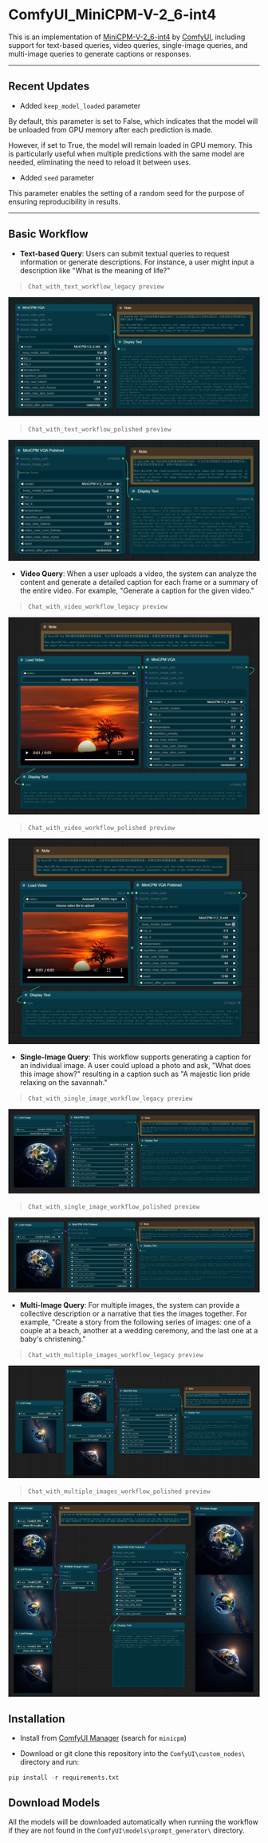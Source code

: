 # ComfyUI_MiniCPM-V-2_6-int4

This is an implementation of [MiniCPM-V-2_6-int4](https://github.com/OpenBMB/MiniCPM-V) by [ComfyUI](https://github.com/comfyanonymous/ComfyUI), including support for text-based queries, video queries, single-image queries, and multi-image queries to generate captions or responses.

---

## Recent Updates

- Added `keep_model_loaded` parameter

By default, this parameter is set to False, which indicates that the model will be unloaded from GPU memory after each prediction is made.

However, if set to True, the model will remain loaded in GPU memory. This is particularly useful when multiple predictions with the same model are needed, eliminating the need to reload it between uses.

- Added `seed` parameter

This parameter enables the setting of a random seed for the purpose of ensuring reproducibility in results.

---

## Basic Workflow

- **Text-based Query**: Users can submit textual queries to request information or generate descriptions. For instance, a user might input a description like "What is the meaning of life?"

> `Chat_with_text_workflow_legacy preview`

![Chat_with_text_workflow_legacy preview](examples/Chat_with_text_workflow_legacy.png)

> `Chat_with_text_workflow_polished preview`

![Chat_with_text_workflow_polished preview](examples/Chat_with_text_workflow_polished.png)

- **Video Query**: When a user uploads a video, the system can analyze the content and generate a detailed caption for each frame or a summary of the entire video. For example, "Generate a caption for the given video."

> `Chat_with_video_workflow_legacy preview`

![Chat_with_video_workflow_legacy preview](examples/Chat_with_video_workflow_legacy.png)

> `Chat_with_video_workflow_polished preview`

![Chat_with_video_workflow_polished preview](examples/Chat_with_video_workflow_polished.png)

- **Single-Image Query**: This workflow supports generating a caption for an individual image. A user could upload a photo and ask, "What does this image show?" resulting in a caption such as "A majestic lion pride relaxing on the savannah."

> `Chat_with_single_image_workflow_legacy preview`

![Chat_with_single_image_workflow_legacy preview](examples/Chat_with_single_image_workflow_legacy.png)

> `Chat_with_single_image_workflow_polished preview`

![Chat_with_single_image_workflow_polished preview](examples/Chat_with_single_image_workflow_polished.png)

- **Multi-Image Query**: For multiple images, the system can provide a collective description or a narrative that ties the images together. For example, "Create a story from the following series of images: one of a couple at a beach, another at a wedding ceremony, and the last one at a baby's christening."

> `Chat_with_multiple_images_workflow_legacy preview`

![Chat_with_multiple_images_workflow_legacy preview](examples/Chat_with_multiple_images_workflow_legacy.png)

> `Chat_with_multiple_images_workflow_polished preview`

![Chat_with_multiple_images_workflow_polished preview](examples/Chat_with_multiple_images_workflow_polished.png)

## Installation

- Install from [ComfyUI Manager](https://github.com/ltdrdata/ComfyUI-Manager) (search for `minicpm`)

- Download or git clone this repository into the `ComfyUI\custom_nodes\` directory and run:

```python
pip install -r requirements.txt
```

## Download Models

All the models will be downloaded automatically when running the workflow if they are not found in the `ComfyUI\models\prompt_generator\` directory.
